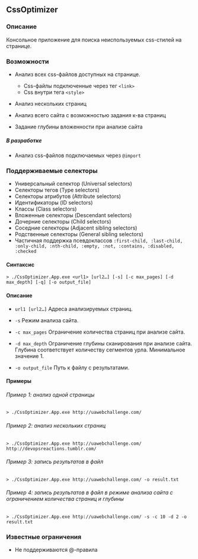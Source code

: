 CssOptimizer
------------

### Описание

Консольное приложение для поиска неиспользуемых css-стилей на странице. 

### Возможности

- Анализ всех css-файлов доступных на странице.
	- Css-файлы подключенные через тег ```<link>```
	- Css внутри тега ```<style>```
	
	
- Анализ нескольких страниц
- Анализ всего сайта с возможностью задания к-ва страниц
- Задание глубины вложенности при анализе сайта

##### В разработке
- Анализ css-файлов подключаемых через ```@import```

### Поддерживаемые селекторы

- Универсальный селектор (Universal selectors)
- Селекторы тегов (Type selectors)
- Селекторы атрибутов (Attribute selectors)
- Идентификаторы (ID selectors)
- Классы (Class selectors)
- Вложенные селекторы (Descendant selectors)
- Дочерние селекторы (Child selectors)
- Соседние селекторы (Adjacent sibling selectors)
- Родственные селекторы (General sibling selectors)
- Частичная поддержка псевдоклассов ``` :first-child, :last-child, :only-child, :nth-child, :empty, :not, :contains, :disabled, :checked ```

#### Синтаксис 

	> ./CssOptimizer.App.exe <url1> [url2…] [-s] [-c max_pages] [-d max_depth] [-q] [-o output_file]

#### Описание

- ```url1 [url2…]``` Адреса анализируемых страниц.

- ```-s``` Режим анализа сайта.

- ```-с max_pages``` Ограничение количества страниц при анализе сайта.

- ```-d max_depth``` Ограничение глубины сканирования при анализе сайта. Глубина соответствует количеству сегментов урла. Минимальное значение 1. 

- ```-o output_file``` Путь к файлу с результатами.

#### Примеры

###### Пример 1: анализ одной страницы
	> ./CssOptimizer.App.exe http://uawebchallenge.com/

###### Пример 2: анализ нескольких страниц
	> ./CssOptimizer.App.exe http://uawebchallenge.com/ http://devopsreactions.tumblr.com/

###### Пример 3: запись результатов в файл
	> ./CssOptimizer.App.exe http://uawebchallenge.com/ -o result.txt

###### Пример 4: запись результатов в файл в режиме анализа сайта с ограничением количества страниц и глубины
	> ./CssOptimizer.App.exe http://uawebchallenge.com/ -s -c 10 -d 2 -o result.txt

### Известные ограничения
- Не поддерживаются @-правила